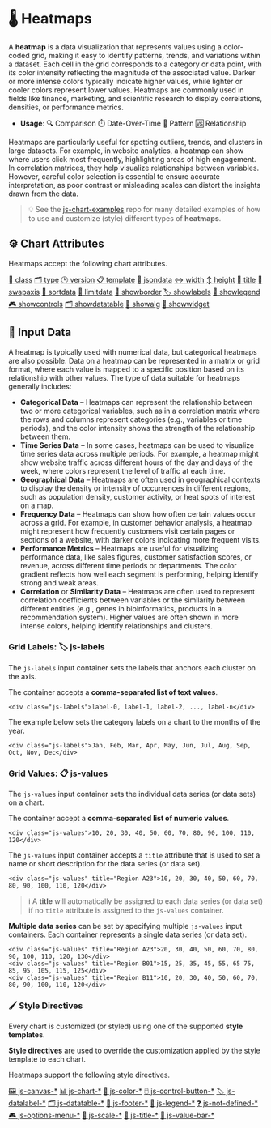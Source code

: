 # 🌡️ Heatmaps

A **heatmap** is a data visualization that represents values using a color-coded grid, making it easy to identify patterns, trends, and variations within a dataset. Each cell in the grid corresponds to a category or data point, with its color intensity reflecting the magnitude of the associated value. Darker or more intense colors typically indicate higher values, while lighter or cooler colors represent lower values. Heatmaps are commonly used in fields like finance, marketing, and scientific research to display correlations, densities, or performance metrics.

 - **Usage**: 🔍 Comparison ⏱️ Date-Over-Time 🧵 Pattern 🆚 Relationship

Heatmaps are particularly useful for spotting outliers, trends, and clusters in large datasets. For example, in website analytics, a heatmap can show where users click most frequently, highlighting areas of high engagement. In correlation matrices, they help visualize relationships between variables. However, careful color selection is essential to ensure accurate interpretation, as poor contrast or misleading scales can distort the insights drawn from the data.

> 💡 See the [js-chart-examples](https://github.com/wrathtafarian/js-chart-examples/charts/heatmaps.md) repo for many detailed examples of how to use and customize (style) different types of **heatmaps**.

## ⚙️ Chart Attributes

Heatmaps accept the following chart attributes.

[🧱 class](../Chart%20Attributes.md#-class)
[🗂️ type](../Chart%20Attributes.md#-type)
[🕒 version](../Chart%20Attributes.md#-version)
[📋 template](../Chart%20Attributes.md#-template)
[🧾 jsondata](../Chart%20Attributes.md#-jsondata)
[↔️ width](../Chart%20Attributes.md#-width)
[↕️ height](../Chart%20Attributes.md#-height)
[📄 title](../Chart%20Attributes.md#-title)
[🔄 swapaxis](../Chart%20Attributes.md#-swapaxis)
[🔽 sortdata](../Chart%20Attributes.md#-sortdata)
[🚫 limitdata](../Chart%20Attributes.md#-limitdata)
[🔲 showborder](../Chart%20Attributes.md#-showborder)
[🏷️ showlabels](../Chart%20Attributes.md#-showlabels)
[📘 showlegend](../Chart%20Attributes.md#-showlegend)
[🎮 showcontrols](../Chart%20Attributes.md#-showcontrols)
[🗂️ showdatatable](../Chart%20Attributes.md#-showdatatable)
[🧩 showalg](../Chart%20Attributes.md#-showalg)
[📲 showwidget](../Chart%20Attributes.md#-showwidget)

## 🧱 Input Data

A heatmap is typically used with numerical data, but categorical heatmaps are also possible. Data on a heatmap can be represented in a matrix or grid format, where each value is mapped to a specific position based on its relationship with other values. The type of data suitable for heatmaps generally includes:

 - **Categorical Data** – Heatmaps can represent the relationship between two or more categorical variables, such as in a correlation matrix where the rows and columns represent categories (e.g., variables or time periods), and the color intensity shows the strength of the relationship between them.
 - **Time Series Data** – In some cases, heatmaps can be used to visualize time series data across multiple periods. For example, a heatmap might show website traffic across different hours of the day and days of the week, where colors represent the level of traffic at each time.
 - **Geographical Data** – Heatmaps are often used in geographical contexts to display the density or intensity of occurrences in different regions, such as population density, customer activity, or heat spots of interest on a map.
 - **Frequency Data** – Heatmaps can show how often certain values occur across a grid. For example, in customer behavior analysis, a heatmap might represent how frequently customers visit certain pages or sections of a website, with darker colors indicating more frequent visits.
 - **Performance Metrics** – Heatmaps are useful for visualizing performance data, like sales figures, customer satisfaction scores, or revenue, across different time periods or departments. The color gradient reflects how well each segment is performing, helping identify strong and weak areas.
 - **Correlation** or **Similarity Data** – Heatmaps are often used to represent correlation coefficients between variables or the similarity between different entities (e.g., genes in bioinformatics, products in a recommendation system). Higher values are often shown in more intense colors, helping identify relationships and clusters.

### Grid Labels: 🏷️ js-labels

The `js-labels` input container sets the labels that anchors each cluster on the axis.

The container accepts a **comma-separated list of text values**.

```
<div class="js-labels">label-0, label-1, label-2, ..., label-n</div>
```

The example below sets the category labels on a chart to the months of the year.

```
<div class="js-labels">Jan, Feb, Mar, Apr, May, Jun, Jul, Aug, Sep, Oct, Nov, Dec</div>
```

### Grid Values: 📋 js-values

The `js-values` input container sets the individual data series (or data sets) on a chart.

The container accept a **comma-separated list of numeric values**.

```
<div class="js-values">10, 20, 30, 40, 50, 60, 70, 80, 90, 100, 110, 120</div>
```

The `js-values` input container accepts a `title` attribute that is used to set a name or short description for the data series (or data set).

```
<div class="js-values" title="Region A23">10, 20, 30, 40, 50, 60, 70, 80, 90, 100, 110, 120</div>
```

> ℹ️ A **title** will automatically be assigned to each data series (or data set) if no `title` attribute is assigned to the `js-values` container.

**Multiple data series** can be set by specifying multiple `js-values` input containers. Each container represents a single data series (or data set).

```
<div class="js-values" title="Region A23">20, 30, 40, 50, 60, 70, 80, 90, 100, 110, 120, 130</div>
<div class="js-values" title="Region B01">15, 25, 35, 45, 55, 65 75, 85, 95, 105, 115, 125</div>
<div class="js-values" title="Region B11">10, 20, 30, 40, 50, 60, 70, 80, 90, 100, 110, 120</div>
```

### 🖌️ Style Directives

Every chart is customized (or styled) using one of the supported **style templates**.

**Style directives** are used to override the customization applied by the style template to each chart.

Heatmaps support the following style directives.

[🖼️ js-canvas-*](../directives/Style%20Directive%20Canvas.md)
[📊 js-chart-*](../directives/Style%20Directive%20Chart.md)
[🎨 js-color-*](../directives/Style%20Directive%20Color.md)
[🖱️ js-control-button-*](../directives/Style%20Directive%20Control%20Buttons.md)
[🏷️ js-datalabel-*](../directives/Style%20Directive%20Data%20Label.md)
[🗂️ js-datatable-*](../directives/Style%20Directive%20Data%20Table.md)
[🦶 js-footer-*](../directives/Style%20Directive%20Footer.md)
[📘 js-legend-*](../directives/Style%20Directive%20Legend.md)
[❓ js-not-defined-*](../directives/Style%20Directive%20Not%20Defined.md)
[🎮 js-options-menu-*](../directives/Style%20Directive%20Options%20Menu.md)
[📏 js-scale-*](../directives/Style%20Directive%20Scale.md)
[📄 js-title-*](../directives/Style%20Directive%20Title.md)
[🧱 js-value-bar-*](../directives/Style%20Directive%20Value%20Bar.md)

